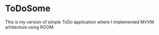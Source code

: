 # ToDoSome
This is my version of simple ToDo application where I implemented MVVM arhitecture using ROOM.
